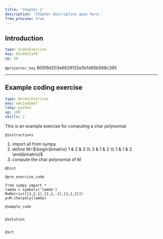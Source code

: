 ```yaml
---
title: 'Chapter 1'
description: 'Chapter description goes here.'
free_preview: true
---
```


## Introduction

```yaml
type: VideoExercise
key: 85c6832af0
xp: 50
```

`@projector_key`
805f9d203e6629132e5b1465b568c395

---

## Example coding exercise

```yaml
type: NormalExercise
key: e8c1edbe67
lang: python
xp: 100
skills: 2
```

This is an example exercise for computing a char polynomial

`@instructions`
1. import all from sympy 
2. define M=$\begin{bmatrix} 1 & 2 & 3 \\\ 3 & 1 & 2 \\\ 1 & 1 & 2 \end{bmatrix}$
3. compute the char polynomial of M

`@hint`


`@pre_exercise_code`
```{python}
from sympy import *
lamda = symbols('lamda')
M=Matrix([[1,2,1],[2,1,-1],[1,1,2]])
p=M.charpoly(lamda)

```

`@sample_code`
```{python}

```

`@solution`
```{python}

```

`@sct`
```{python}

```
